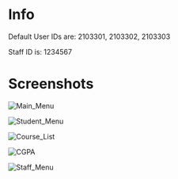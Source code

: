 # Info
Default User IDs are: 2103301, 2103302, 2103303 

Staff ID is: 1234567

# Screenshots
![Main_Menu](https://github.com/Leejames2305/Python_CGPA_Calculator/assets/37206541/dc85387f-95df-4c98-ac82-f421275230e7)

![Student_Menu](https://github.com/Leejames2305/Python_CGPA_Calculator/assets/37206541/177a133b-d7aa-474e-b4e8-828cf0b8945d)

![Course_List](https://github.com/Leejames2305/Python_CGPA_Calculator/assets/37206541/b6d3d684-072b-4a49-8a22-db11ed8b990b)

![CGPA](https://github.com/Leejames2305/Python_CGPA_Calculator/assets/37206541/ce397ed4-2e72-4c21-8eaa-856a02492f36)

![Staff_Menu](https://github.com/Leejames2305/Python_CGPA_Calculator/assets/37206541/8d0f3c24-c583-47a0-a30b-dbe0bfb1fc4f)
